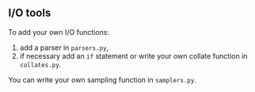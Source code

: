 ## I/O tools

To add your own I/O functions:
1. add a parser in `parsers.py`,
2. if necessary add an `if` statement or write your own collate function in
`collates.py`.


You can write your own sampling function in `samplers.py`.
